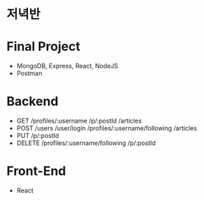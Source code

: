 # 저녁반

# Final Project
- MongoDB, Express, React, NodeJS
- Postman

# Backend
- GET
/profiles/:username
/p/:postId
/articles
- POST
/users
/user/login
/profiles/:username/following
/articles
- PUT
/p/:postId
- DELETE
/profiles/:username/following
/p/:postId

# Front-End
- React




